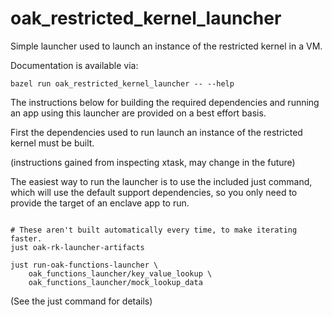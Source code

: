 # oak_restricted_kernel_launcher

Simple launcher used to launch an instance of the restricted kernel in a VM.

Documentation is available via:

```shell
bazel run oak_restricted_kernel_launcher -- --help
```

The instructions below for building the required dependencies and running an app
using this launcher are provided on a best effort basis.

First the dependencies used to run launch an instance of the restricted kernel
must be built.

(instructions gained from inspecting xtask, may change in the future)

The easiest way to run the launcher is to use the included just command, which
will use the default support dependencies, so you only need to provide the
target of an enclave app to run.

```shell

# These aren't built automatically every time, to make iterating faster.
just oak-rk-launcher-artifacts

just run-oak-functions-launcher \
    oak_functions_launcher/key_value_lookup \
    oak_functions_launcher/mock_lookup_data
```

(See the just command for details)
